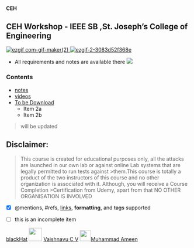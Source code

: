 #### CEH
## CEH Workshop - IEEE SB ,St. Joseph’s College of Engineering
<a href="https://github.com/blackhatsacademy/sjcetpalai">![ezgif com-gif-maker(2)](https://user-images.githubusercontent.com/86956564/131186616-36c2f7ee-fa57-4102-ae0f-00366dd5f2eb.gif) ![ezgif-2-3083d52f368e](https://user-images.githubusercontent.com/86956564/131262070-e3b25d98-c1fa-49b0-b7c2-490490f49a28.gif)
</a>

* All requirements and notes are available there
<a href="https://github.com/blackhatsacademy/sjcetpalai"><img src="https://user-images.githubusercontent.com/73097560/115834477-dbab4500-a447-11eb-908a-139a6edaec5c.gif" ></a>
### Contents

* [notes](https://github.com/blackhatsacademy/sjcetpalai/tree/main/note)
* [videos](https://github.com/blackhatsacademy/sjcetpalai/tree/main/videos)
* [To be Download](https://github.com/blackhatsacademy/sjcetpalai/tree/main/download)
  * Item 2a
  * Item 2b
> will be updated

## Disclaimer:
>This course is created for educational purposes only, all the attacks are launched in our own lab or against online Lab systems
>that are legally permitted to run tests against >them.This course is totally a product of the two instructors of this course
>and no other organization is associated with it. Although, you will receive a Course Completion >Certification from Udemy,
>apart from that NO OTHER ORGANISATION IS INVOLVED
    

- [x] @mentions, #refs, [links](), **formatting**, and <del>tags</del> supported
- [ ] this is an incomplete item

                  
<a href="https://www.instagram.com/blackhat_academy"><img src="https://media.giphy.com/media/W5eoZHPpUx9sapR0eu/giphy.gif" width="0px" alt="Git"/></h1></a>[blackHat](https://www.instagram.com/blackhat_academy/)
<a href="https://www.instagram.com/hack_with_vyshu/"><img src="https://github.com/TheDudeThatCode/TheDudeThatCode/blob/master/Assets/Designer.gif" width="36px"></h1></a> [Vaishnavu C V](https://www.instagram.com/hack_with_vyshu/)
<a href="https://www.instagram.com/_a.m.e.e.n._/"><img src="https://github.com/TheDudeThatCode/TheDudeThatCode/blob/master/Assets/Developer.gif" width="30px"></h1></a>[Muhammad Ameen](https://www.instagram.com/_a.m.e.e.n._/)
